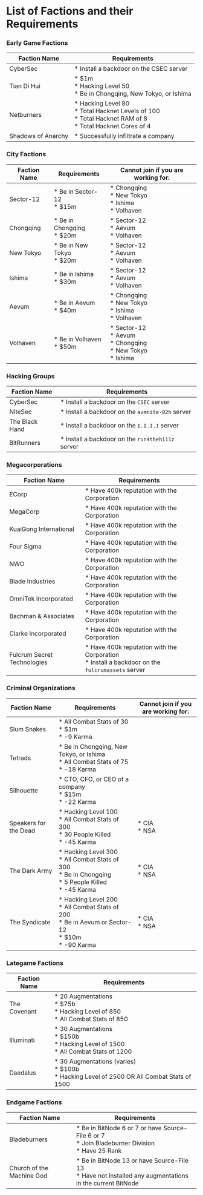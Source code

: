 # List of Factions and their Requirements

### Early Game Factions

| Faction Name       | Requirements                                                                                                            |
| ------------------ | ----------------------------------------------------------------------------------------------------------------------- |
| CyberSec           | \* Install a backdoor on the CSEC server                                                                                |
| Tian Di Hui        | \* $1m<br />\* Hacking Level 50<br />\* Be in Chongqing, New Tokyo, or Ishima                                           |
| Netburners         | \* Hacking Level 80<br />\* Total Hacknet Levels of 100<br />\* Total Hacknet RAM of 8<br />\* Total Hacknet Cores of 4 |
| Shadows of Anarchy | \* Successfully infiltrate a company                                                                                    |

### City Factions

| Faction Name | Requirements                    | Cannot join if you are working for:                                           |
| ------------ | ------------------------------- | ----------------------------------------------------------------------------- |
| Sector-12    | \* Be in Sector-12<br />\* $15m | \* Chongqing<br />\* New Tokyo<br />\* Ishima<br />\* Volhaven                |
| Chongqing    | \* Be in Chongqing<br />\* $20m | \* Sector-12<br />\* Aevum<br />\* Volhaven                                   |
| New Tokyo    | \* Be in New Tokyo<br />\* $20m | \* Sector-12<br />\* Aevum<br />\* Volhaven                                   |
| Ishima       | \* Be in Ishima<br />\* $30m    | \* Sector-12<br />\* Aevum<br />\* Volhaven                                   |
| Aevum        | \* Be in Aevum<br />\* $40m     | \* Chongqing<br />\* New Tokyo<br />\* Ishima<br />\* Volhaven                |
| Volhaven     | \* Be in Volhaven<br />\* $50m  | \* Sector-12<br />\* Aevum<br />\* Chongqing<br />\* New Tokyo<br />\* Ishima |

### Hacking Groups

| Faction Name   | Requirements                                       |
| -------------- | -------------------------------------------------- |
| CyberSec       | \* Install a backdoor on the `CSEC` server         |
| NiteSec        | \* Install a backdoor on the `avmnite-02h` server  |
| The Black Hand | \* Install a backdoor on the `I.I.I.I` server      |
| BitRunners     | \* Install a backdoor on the `run4theh111z` server |

### Megacorporations

| Faction Name                | Requirements                                                                                          |
| --------------------------- | ----------------------------------------------------------------------------------------------------- |
| ECorp                       | \* Have 400k reputation with the Corporation                                                          |
| MegaCorp                    | \* Have 400k reputation with the Corporation                                                          |
| KuaiGong International      | \* Have 400k reputation with the Corporation                                                          |
| Four Sigma                  | \* Have 400k reputation with the Corporation                                                          |
| NWO                         | \* Have 400k reputation with the Corporation                                                          |
| Blade Industries            | \* Have 400k reputation with the Corporation                                                          |
| OmniTek Incorporated        | \* Have 400k reputation with the Corporation                                                          |
| Bachman & Associates        | \* Have 400k reputation with the Corporation                                                          |
| Clarke Incorporated         | \* Have 400k reputation with the Corporation                                                          |
| Fulcrum Secret Technologies | \* Have 400k reputation with the Corporation<br />\* Install a backdoor on the `fulcrumassets` server |

### Criminal Organizations

| Faction Name          | Requirements                                                                                                           | Cannot join if you are working for: |
| --------------------- | ---------------------------------------------------------------------------------------------------------------------- | ----------------------------------- |
| Slum Snakes           | \* All Combat Stats of 30<br />\* $1m<br />\* -9 Karma                                                                 |                                     |
| Tetrads               | \* Be in Chongqing, New Tokyo, or Ishima<br />\* All Combat Stats of 75<br />\* -18 Karma                              |                                     |
| Silhouette            | \* CTO, CFO, or CEO of a company<br />\* $15m<br />\* -22 Karma                                                        |                                     |
| Speakers for the Dead | \* Hacking Level 100<br />\* All Combat Stats of 300<br />\* 30 People Killed<br />\* -45 Karma                        | \* CIA<br />\* NSA                  |
| The Dark Army         | \* Hacking Level 300<br />\* All Combat Stats of 300<br />\* Be in Chongqing<br />\* 5 People Killed<br />\* -45 Karma | \* CIA<br />\* NSA                  |
| The Syndicate         | \* Hacking Level 200<br />\* All Combat Stats of 200<br />\* Be in Aevum or Sector-12<br />\* $10m<br />\* -90 Karma   | \* CIA<br />\* NSA                  |

### Lategame Factions

| Faction Name | Requirements                                                                                         |
| ------------ | ---------------------------------------------------------------------------------------------------- |
| The Covenant | \* 20 Augmentations<br />\* $75b<br />\* Hacking Level of 850<br />\* All Combat Stats of 850        |
| Illuminati   | \* 30 Augmentations<br />\* $150b<br />\* Hacking Level of 1500<br />\* All Combat Stats of 1200     |
| Daedalus     | \* 30 Augmentations (varies)<br />\* $100b<br />\* Hacking Level of 2500 OR All Combat Stats of 1500 |

### Endgame Factions

| Faction Name              | Requirements                                                                                                   |
| ------------------------- | -------------------------------------------------------------------------------------------------------------- |
| Bladeburners              | \* Be in BitNode 6 or 7 or have Source-File 6 or 7<br />\* Join Bladeburner Division<br />\* Have 25 Rank      |
| Church of the Machine God | \* Be in BitNode 13 or have Source-File 13<br />\* Have not installed any augmentations in the current BitNode |
